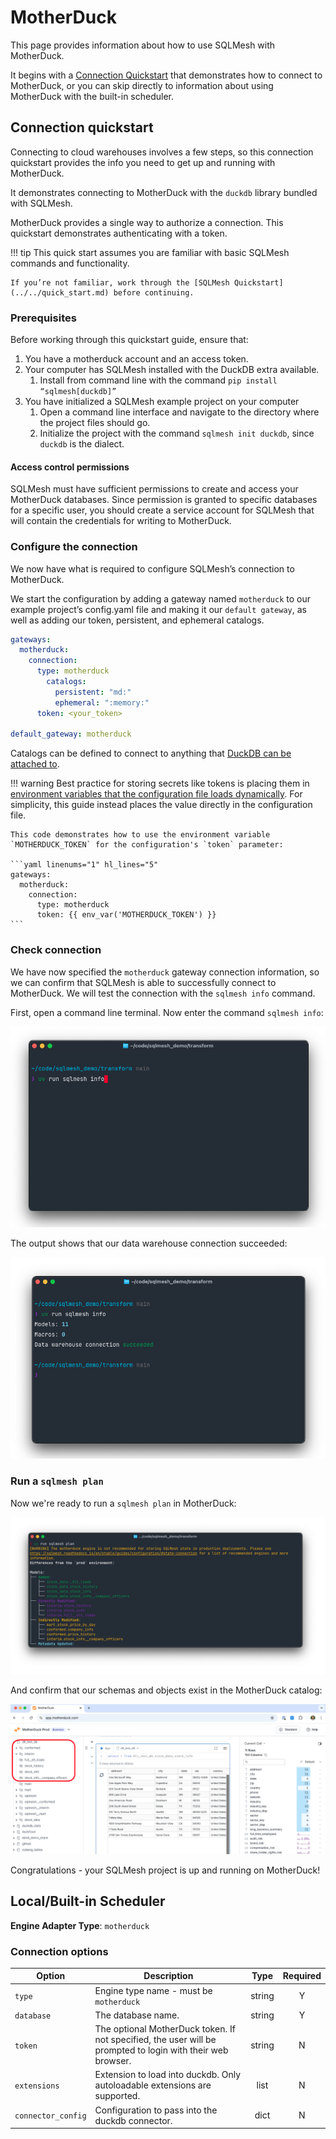 # MotherDuck

This page provides information about how to use SQLMesh with MotherDuck.

It begins with a [Connection Quickstart](#connection-quickstart) that demonstrates how to connect to MotherDuck, or you can skip directly to information about using MotherDuck with the built-in scheduler.

## Connection quickstart

Connecting to cloud warehouses involves a few steps, so this connection quickstart provides the info you need to get up and running with MotherDuck.

It demonstrates connecting to MotherDuck with the `duckdb` library bundled with SQLMesh.

MotherDuck provides a single way to authorize a connection. This quickstart demonstrates authenticating with a token.

!!! tip
    This quick start assumes you are familiar with basic SQLMesh commands and functionality.

    If you’re not familiar, work through the [SQLMesh Quickstart](../../quick_start.md) before continuing.

### Prerequisites

Before working through this quickstart guide, ensure that:

1. You have a motherduck account and an access token.
2. Your computer has SQLMesh installed with the DuckDB extra available.
   1. Install from command line with the command `pip install “sqlmesh[duckdb]”`
3. You have initialized a SQLMesh example project on your computer
   1. Open a command line interface and navigate to the directory where the project files should go.
   2. Initialize the project with the command `sqlmesh init duckdb`, since `duckdb` is the dialect.

#### Access control permissions

SQLMesh must have sufficient permissions to create and access your MotherDuck databases. Since permission is granted to specific databases for a specific user, you should create a service account for SQLMesh that will contain the credentials for writing to MotherDuck.

### Configure the connection

We now have what is required to configure SQLMesh’s connection to MotherDuck.

We start the configuration by adding a gateway named `motherduck` to our example project’s config.yaml file and making it our `default gateway`, as well as adding our token, persistent, and ephemeral catalogs.

```yaml
gateways:
  motherduck:
    connection:
      type: motherduck
        catalogs:
          persistent: "md:"
          ephemeral: ":memory:"
      token: <your_token>

default_gateway: motherduck
```

Catalogs can be defined to connect to anything that [DuckDB can be attached to](./duckdb.md#other-connection-catalogs-example).

!!! warning
    Best practice for storing secrets like tokens is placing them in [environment variables that the configuration file loads dynamically](../../guides/configuration.md#environment-variables). For simplicity, this guide instead places the value directly in the configuration file.

    This code demonstrates how to use the environment variable `MOTHERDUCK_TOKEN` for the configuration's `token` parameter:

    ```yaml linenums="1" hl_lines="5"
    gateways:
      motherduck:
        connection:
          type: motherduck
          token: {{ env_var('MOTHERDUCK_TOKEN') }}
    ```

### Check connection

We have now specified the `motherduck` gateway connection information, so we can confirm that SQLMesh is able to successfully connect to MotherDuck. We will test the connection with the `sqlmesh info` command.

First, open a command line terminal. Now enter the command `sqlmesh info`:

![](./motherduck/sqlmesh_info.png)

The output shows that our data warehouse connection succeeded:

![](./motherduck/info_output.png)

### Run a `sqlmesh plan`

Now we're ready to run a `sqlmesh plan` in MotherDuck:

![](./motherduck/sqlmesh_plan.png)

And confirm that our schemas and objects exist in the MotherDuck catalog:

![](./motherduck/motherduck_ui.png)

Congratulations \- your SQLMesh project is up and running on MotherDuck\!


## Local/Built-in Scheduler

**Engine Adapter Type**: `motherduck`

### Connection options

| Option             | Description                                                                                                 | Type   | Required |
|--------------------|-------------------------------------------------------------------------------------------------------------|:------:|:--------:|
| `type`             | Engine type name - must be `motherduck`                                                                     | string | Y        |
| `database`         | The database name.                                                                                          | string | Y        |
| `token`            | The optional MotherDuck token. If not specified, the user will be prompted to login with their web browser. | string | N        |
| `extensions`       | Extension to load into duckdb. Only autoloadable extensions are supported.                                  | list   | N        |
| `connector_config` | Configuration to pass into the duckdb connector.                                                            | dict   | N        |
